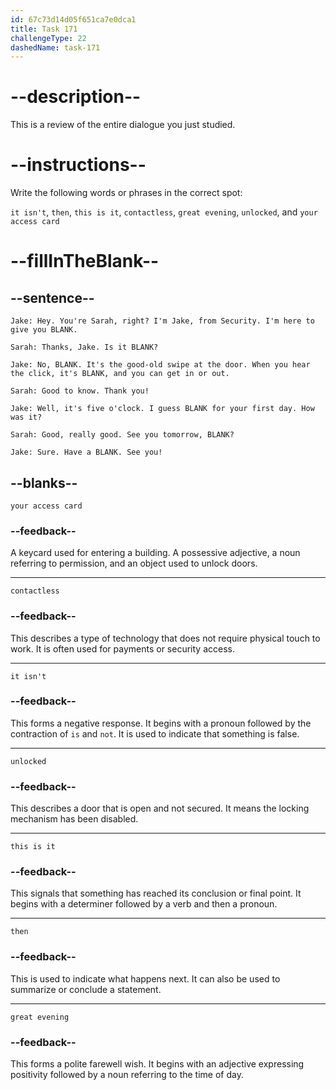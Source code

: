 ```yaml
---
id: 67c73d14d05f651ca7e0dca1
title: Task 171
challengeType: 22
dashedName: task-171
---
```


<!-- REVIEW -->

# --description--  

This is a review of the entire dialogue you just studied.  

# --instructions--  

Write the following words or phrases in the correct spot:  

`it isn't`, `then`, `this is it`, `contactless`, `great evening`, `unlocked`, and `your access card`  

# --fillInTheBlank--  

## --sentence--  

`Jake: Hey. You're Sarah, right? I'm Jake, from Security. I'm here to give you BLANK.`  

`Sarah: Thanks, Jake. Is it BLANK?`  

`Jake: No, BLANK. It's the good-old swipe at the door. When you hear the click, it's BLANK, and you can get in or out.`  

`Sarah: Good to know. Thank you!`  

`Jake: Well, it's five o'clock. I guess BLANK for your first day. How was it?`  

`Sarah: Good, really good. See you tomorrow, BLANK?`  

`Jake: Sure. Have a BLANK. See you!`  

## --blanks--  

`your access card`  

### --feedback--

A keycard used for entering a building. A possessive adjective, a noun referring to permission, and an object used to unlock doors.

---

`contactless`  

### --feedback--

This describes a type of technology that does not require physical touch to work. It is often used for payments or security access.  

---

`it isn't`  

### --feedback--

This forms a negative response. It begins with a pronoun followed by the contraction of `is` and `not`. It is used to indicate that something is false.

---

`unlocked`  

### --feedback--

This describes a door that is open and not secured. It means the locking mechanism has been disabled.  

---

`this is it`  

### --feedback--

This signals that something has reached its conclusion or final point. It begins with a determiner followed by a verb and then a pronoun.

---

`then`  

### --feedback--

This is used to indicate what happens next. It can also be used to summarize or conclude a statement.  

---

`great evening`  

### --feedback--

This forms a polite farewell wish. It begins with an adjective expressing positivity followed by a noun referring to the time of day.
